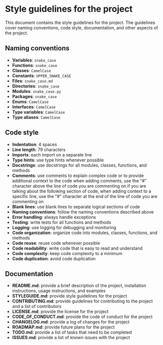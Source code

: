 # Style guidelines for the project
This document contains the style guidelines for the project. The guidelines cover naming conventions, code style, documentation, and other aspects of the project.

## Naming conventions
- **Variables**: `snake_case`
- **Functions**: `snake_case`
- **Classes**: `CamelCase`
- **Constants**: `UPPER_SNAKE_CASE`
- **Files**: `snake_case.md`
- **Directories**: `snake_case`
- **Modules**: `snake_case.py`
- **Packages**: `snake_case`
- **Enums**: `CamelCase`
- **Interfaces**: `CamelCase`
- **Type variables**: `CamelCase`
- **Type aliases**: `CamelCase`

## Code style
- **Indentation**: 4 spaces
- **Line length**: 79 characters
- **Imports**: each import on a separate line
- **Type hints**: use type hints whenever possible
- **Docstrings**: use docstrings for all modules, classes, functions, and methods
- **Comments**: use comments to explain complex code or to provide additional context to the code when adding comments, use the "#" character above the line of code you are commenting on if you are talking about the following section of code, when adding context to a specific line, use the "#" character at the end of the line of code you are commenting on
- **Blank lines**: use blank lines to separate logical sections of code
- **Naming conventions**: follow the naming conventions described above
- **Error handling**: always handle exceptions
- **Testing**: write tests for all functions and methods
- **Logging**: use logging for debugging and monitoring
- **Code organization**: organize code into modules, classes, functions, and methods
- **Code reuse**: reuse code whenever possible
- **Code readability**: write code that is easy to read and understand
- **Code complexity**: keep code complexity to a minimum
- **Code duplication**: avoid code duplication

## Documentation
- **README.md**: provide a brief description of the project, installation instructions, usage instructions, and examples
- **STYLEGUIDE.md**: provide style guidelines for the project
- **CONTRIBUTING.md**: provide guidelines for contributing to the project and a list of contributors
- **LICENSE.md**: provide the license for the project
- **CODE_OF_CONDUCT.md**: provide the code of conduct for the project
- **CHANGELOG.md**: provide a log of changes for the project
- **ROADMAP.md**: provide future plans for the project
- **TODO.md**: provide a list of tasks that need to be completed
- **ISSUES.md**: provide a list of known issues with the project